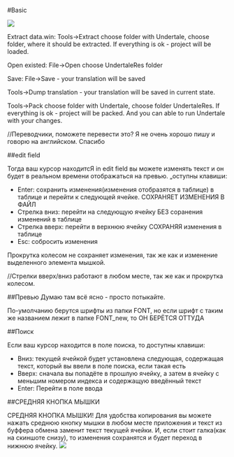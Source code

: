 #Basic

![](https://raw.githubusercontent.com/SL-RU/UnderTranslator/master/help/1.png)

Extract data.win: Tools->Extract choose folder with Undertale, choose folder, where it should be extracted. If everything is ok - project will be loaded.

Open existed: File->Open choose UndertaleRes folder

Save: File->Save - your translation will be saved

Tools->Dump translation - your translation will be saved in current state.

Tools->Pack choose folder with Undertale, choose folder UndertaleRes. If everything is ok - project will be packed. And you can able to run Undertale with your changes.

//Переводчики, поможете перевести это? Я не очень хорошо пишу и говорю на английском. Спасибо

##edit field

Тогда ваш курсор находитсЯ in edit field вы можете изменять текст и он будет в реальном времени отображаться на превью. „оступны клавиши:

- Enter: сохранить изменения(изменения отобразятся в таблице) в таблице и перейти к следующей ячейке. СОХРАНЯЕТ ИЗМЕНЕНИЯ В ФАЙЛ
- Стрелка вниз: перейти на следующую ячейку БЕЗ соранения изменений в таблице
- Стрелка вверх: перейти в верхнюю ячейку СОХРАНЯЯ изменения в таблице
- Esc: собросить изменения

Прокрутка колесом не сохраняет изменения, так же как и изменение выделенного элемента мышкой.

//Стрелки вверх/вниз работают в любом месте, так же как и прокрутка колесом.

##Превью
Думаю там всё ясно - просто потыкайте.

По-умолчанию берутся шрифты из папки FONT, но если шрифт с таким же названием лежит в папке FONT_new, то ОН БЕРЁТСЯ ОТТУДА

##Поиск

Если ваш курсор находится в поле поиска, то доступны клавиши:

- Вниз: текущей ячейкой будет установлена следующая, содержащая текст, который вы ввели в поле поиска, если такая есть
- Вверх: сначала вы попадёте в прошлую ячейку, а затем в ячейку с меньшим номером индекса и содержащую введённый текст
- Enter: Перейти в поле ввода
    
##СРЕДНЯЯ КНОПКА МЫШКИ

СРЕДНЯЯ КНОПКА МЫШКИ! Для удобства копирования вы можете нажать среднюю кнопку мышки в любом месте приложения и текст из буффера обмена заменит текст текущей ячейки. И, если стоит галка(как на скиншоте снизу), то изменения сохранятся и будет переход в нижнюю ячейку.
![](https://raw.githubusercontent.com/SL-RU/UnderTranslator/master/help/2.png)
